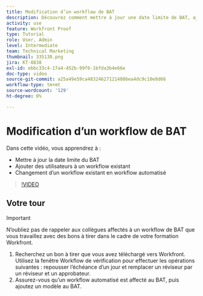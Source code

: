 ```yaml
---
title: Modification d’un workflow de BAT
description: Découvrez comment mettre à jour une date limite de BAT, ajouter des utilisateurs à un workflow existant et basculer un workflow existant vers un workflow automatisé dans [!DNL  Workfront].
activity: use
feature: Workfront Proof
type: Tutorial
role: User, Admin
level: Intermediate
team: Technical Marketing
thumbnail: 335138.png
jira: KT-8838
exl-id: ebbc33c4-17a4-452b-99f6-1bfda3b4e66e
doc-type: video
source-git-commit: a25a49e59ca483246271214886ea4dc9c10e8d66
workflow-type: tm+mt
source-wordcount: '129'
ht-degree: 0%

---
```


# Modification d’un workflow de BAT

Dans cette vidéo, vous apprendrez à :

* Mettre à jour la date limite du BAT
* Ajouter des utilisateurs à un workflow existant
* Changement d’un workflow existant en workflow automatisé

>[!VIDEO](https://video.tv.adobe.com/v/335138/?quality=12&learn=on)

## Votre tour

>[!IMPORTANT]
>
>N’oubliez pas de rappeler aux collègues affectés à un workflow de BAT que vous travaillez avec des bons à tirer dans le cadre de votre formation Workfront.

1. Recherchez un bon à tirer que vous avez téléchargé vers Workfront. Utilisez la fenêtre Workflow de vérification pour effectuer les opérations suivantes : repousser l’échéance d’un jour et remplacer un réviseur par un réviseur et un approbateur.
1. Assurez-vous qu’un workflow automatisé est affecté au BAT, puis ajoutez un modèle au BAT.



<!--
## Learn more
* Add stages and users to an automated workflow on a proof
* Convert a basic workflow to an automated workflow on a proof
* Create or edit an automated workflow for an existing proof
* Edit proof stages and reviewers
-->
